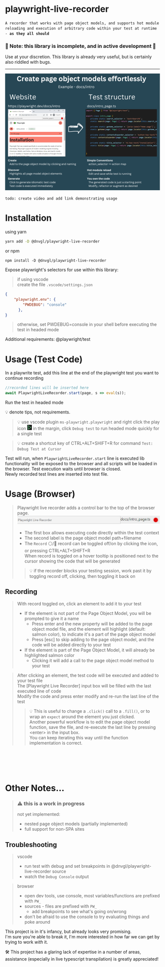 # **playwright-live-recorder**
`A recorder that works with page object models, and supports hot module reloading and execution of arbitrary code within your test at runtime - `**`as they all should`**

### 🛑 Note: this library is incomplete, and in active development 🛑
Use at your discretion. This library is already very useful, but is certainly also riddled with bugs.

----


![Playwright live recorder design](docs/create_page_object_models_effortlessly.png "Playwright live recorder design")

`todo: create video and add link demonstrating usage`


# Installation  
using yarn
```bash
yarn add -D @dnvgl/playwright-live-recorder
```
or npm
```Shell
npm install -D @dnvgl/playwright-live-recorder
```

Expose playwright's selectors for use within this library:
> if using vscode  
> create the file `.vscode/settings.json`
``` json
{
    "playwright.env": {
        "PWDEBUG": "console"
      },
}
```
> otherwise, set PWDEBUG=console in your shell before executing the test in headed mode

Additional requirements: @playwright/test

# Usage (Test Code)

In a playwrite test, add this line at the end of the playwright test you want to continue recording
``` ts
//recorded lines will be inserted here
await PlaywrightLiveRecorder.start(page, s => eval(s));
```

Run the test in headed mode

💡 denote tips, not requirements.

> 💡 use vscode plugin `ms-playwright.playwright` and right click the play icon ![](docs/playwright-test-play-button.png) in the margin, click `Debug test` to run headed mode quickly for a single test

> 💡 create a shortcut key of CTRL+ALT+SHIFT+R for command `Test: Debug Test at Cursor`


Test will run, when `PlaywrightLiveRecorder.start` line is executed lib functionality will be exposed to the browser and all scripts will be loaded in the browser. Test execution waits until browser is closed.  
Newly recorded test lines are inserted into test file.

# Usage (Browser)

> Playwright live recorder adds a control bar to the top of the browser page.
> ![Playwright live recorder sticky bar](docs/control-bar.png "Playwright live recorder sticky bar")  
> * The first box allows executing code directly within the test context
> * The second label is the page object model path+filename
> * The `Record` ⚪/🔴 record can be toggled off/on by clicking the icon, or pressing CTRL+ALT+SHIFT+R  
> When record is toggled on a hover tooltip is positioned next to the cursor showing the code that will be generated 
>> 💡 if the recorder blocks your testing session, work past it by toggling record off, clicking, then toggling it back on


## **Recording**

> With record toggled on, click an element to add it to your test
> * If the element is not part of the Page Object Model, you will be prompted to give it a name
>   * Press enter and the new property will be added to the page object model file, and the element will highlight (default: salmon color), to indicate it's a part of the page object model
>   * Press [esc] to skip adding to the page object model, and the code will be added directly to your test
> * If the element is part of the Page Object Model, it will already be highlighted salmon color
>   * Clicking it will add a call to the page object model method to your test

> After clicking an element, the test code will be executed and added to your test file  
> The [Playwright Live Recorder] input box will be filled with the last executed line of code  
> Modify the code and press enter modify and re-run the last line of the test
>> 💡 This is useful to change a `.click()` call to a `.fill()`, or to wrap an `expect` around the element you just clicked.  
>> Another powerful workflow is to edit the page object model function, save the file, and re-execute the last line by pressing &lt;enter&gt; in the input box.  
>> You can keep iterating this way until the function implementation is correct.

<br/>
<br/>
<br/>
<br/>

# Other Notes...
> ### ⚠️ this is a work in progress  
> not yet implemented:
> * nested page object models (partially implemented)
> * full support for non-SPA sites

## **Troubleshooting**
> vscode
> * run test with debug and set breakpoints in @dnvgl/playwright-live-recorder source
> * watch the `Debug Console` output

> browser
> * open dev tools, use console, most variables/functions are prefixed with `PW_`
> * sources - files are prefixed with `PW_`
>   * add breakpoints to see what's going on/wrong
> * don't be afraid to use the console to try evaluating things and poke around


This project is in it's infancy, but already looks very promising.  
I'm sure you're able to break it, I'm more interested in how far we can get by trying to work _with_ it.  

🛠️ This project has a glaring lack of expertise in a number of areas, assistance (especially in live typescript transpilation) is greatly appreciated!